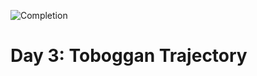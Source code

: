 
![Completion](https://img.shields.io/badge/Completed-Parts%201%20%26%202-green.svg)
<h1>Day 3: Toboggan Trajectory</h1>